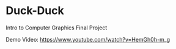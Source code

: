 # Duck-Duck
Intro to Computer Graphics Final Project


Demo Video:
https://www.youtube.com/watch?v=HemGh0h-m_g

